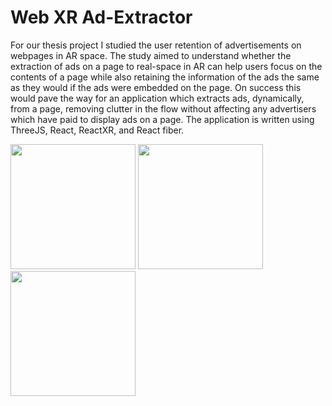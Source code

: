 # Web XR Ad-Extractor

For our thesis project I studied the user retention of advertisements on webpages in AR space. The study aimed to understand whether the extraction of ads on a page to real-space in AR can help users focus on the contents of a page while also retaining the information of the ads the same as they would if the ads were embedded on the page. On success this would pave the way for an application which extracts ads, dynamically, from a page, removing clutter in the flow without affecting any advertisers which have paid to display ads on a page. The application is written using ThreeJS, React, ReactXR, and React fiber.

<img src="https://github.com/user-attachments/assets/b4a5fc26-aba0-409c-b4c6-0b84297fdc2a" width="200">
<img src="https://github.com/user-attachments/assets/4a0dbf77-665b-4856-b517-32a931781615" width="200">
<img src="https://github.com/user-attachments/assets/92247267-47fa-4a8e-84ed-4061a2d6c685" width="200">
